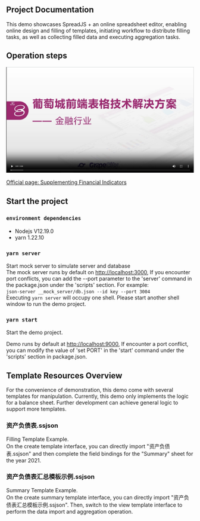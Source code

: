 ## Project Documentation

This demo showcases SpreadJS + an online spreadsheet editor, enabling online design and filling of templates, initiating workflow to distribute filling tasks, as well as collecting filled data and executing aggregation tasks.

## Operation steps

[![Watch the video](./pics/000.jpg)](https://videos.grapecity.com.cn/SpreadJS/online/spjs-financial.mp4)

[Official page: Supplementing Financial Indicators](https://www.grapecity.com.cn/developer/spreadjs/industry/financial)

## Start the project

### `environment dependencies`

* Nodejs V12.19.0
* yarn 1.22.10

### `yarn server`

Start mock server to simulate server and database\
The mock server runs by default on [http://localhost:3000](http://localhost:3000), If you encounter port conflicts, you can add the --port parameter to the 'server' command in the package.json under the 'scripts' section. For example:\
`json-server __mock_server/db.json --id key --port 3004`\
Executing `yarn server` will occupy one shell. Please start another shell window to run the demo project.

### `yarn start`

Start the demo project.

Demo runs by default at [http://localhost:9000](http://localhost:9000), If encounter a port conflict, you can modify the value of 'set PORT' in the 'start' command under the 'scripts' section in package.json.

## Template Resources Overview

For the convenience of demonstration, this demo come with several templates for manipulation. Currently, this demo only implements the logic for a balance sheet. Further development can achieve general logic to support more templates.

### 资产负债表.ssjson

Filling Template Example.\
On the create template interface, you can directly import "资产负债表.ssjson" and then complete the field bindings for the "Summary" sheet for the year 2021.

### 资产负债表汇总模板示例.ssjson

Summary Template Example.\
On the create summary template interface, you can directly import "资产负债表汇总模板示例.ssjson". Then, switch to the view template interface to perform the data import and aggregation operation.
